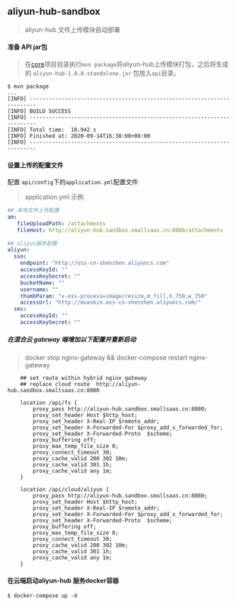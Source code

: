 ## aliyun-hub-sandbox
> aliyun-hub 文件上传模块自动部署

#### 准备 API jar包 
> 在[core](./core)项目目录执行`mvn package`将aliyun-hub上传模块打包，之后将生成的 `aliyun-hub-1.0.0-standalone.jar` 包放入`api`目录。

```shell
$ mvn package
...
[INFO] ------------------------------------------------------------------------
[INFO] BUILD SUCCESS
[INFO] ------------------------------------------------------------------------
[INFO] Total time:  10.942 s
[INFO] Finished at: 2020-09-14T16:38:08+08:00
[INFO] ------------------------------------------------------------------------
```


#### 设置上传的配置文件

配置 `api/config`下的`application.yml`配置文件

> application.yml 示例
```yml
## 本地文件上传配置
am:
   fileUploadPath: /attachments
   fileHost: http://aliyun-hub.sandbox.smallsaas.cn:8080/attachments   
   
## aliyun服务配置
aliyun:
  sso:
    endpoint: "http://oss-cn-shenzhen.aliyuncs.com"
    accessKeyId: ""
    accessKeySecret: ""
    bucketName: ""
    username: ""
    thumbParam: "x-oss-process=image/resize,m_fill,h_750,w_750"
    accessUrl: "http://muaskin.oss-cn-shenzhen.aliyuncs.com/"
  sms:
    accessKeyId: ""
    accessKeySecret: ""
```


##### 在混合云 gateway 端增加以下配置并重新启动 
> docker stop nginx-gateway && docker-compose restart nginx-gateway

```
    ## set route within hybrid nginx gateway
    ## replace cloud route  http://aliyun-hub.sandbox.smallsaas.cn:8080

    location /api/fs {
        proxy_pass http://aliyun-hub.sandbox.smallsaas.cn:8080;
        proxy_set_header Host $http_host;
        proxy_set_header X-Real-IP $remote_addr;
        proxy_set_header X-Forwarded-For $proxy_add_x_forwarded_for;
        proxy_set_header X-Forwarded-Proto  $scheme;
        proxy_buffering off;
        proxy_max_temp_file_size 0;
        proxy_connect_timeout 30;
        proxy_cache_valid 200 302 10m;
        proxy_cache_valid 301 1h;
        proxy_cache_valid any 1m;
    }
    
    location /api/cloud/aliyun {
        proxy_pass http://aliyun-hub.sandbox.smallsaas.cn:8080;
        proxy_set_header Host $http_host;
        proxy_set_header X-Real-IP $remote_addr;
        proxy_set_header X-Forwarded-For $proxy_add_x_forwarded_for;
        proxy_set_header X-Forwarded-Proto  $scheme;
        proxy_buffering off;
        proxy_max_temp_file_size 0;
        proxy_connect_timeout 30;
        proxy_cache_valid 200 302 10m;
        proxy_cache_valid 301 1h;
        proxy_cache_valid any 1m;
    }
```

#### 在云端启动aliyun-hub 服务docker容器
```
$ docker-compose up -d
```